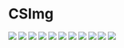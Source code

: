 # CSImg
![](https://github.com/f12347/CSImg/blob/main/UML/%E4%B8%9A%E4%B8%BB%E4%BD%BF%E7%94%A8%E6%97%B6%E5%BA%8F%E5%9B%BE.jpg)
![](https://github.com/f12347/CSImg/blob/main/UML/%E4%BA%8B%E5%8A%A1%E5%A4%84%E7%90%86%E6%97%B6%E5%BA%8F%E5%9B%BE.jpg)
![](https://github.com/f12347/CSImg/blob/main/UML/%E7%89%A9%E4%B8%9A%E7%BC%B4%E8%B4%B9%E8%AE%A2%E5%8D%95%E7%8A%B6%E6%80%81%E5%9B%BE.png)
![](https://github.com/f12347/CSImg/blob/main/UML/%E7%BB%B4%E4%BF%AE%E7%8A%B6%E6%80%81%E5%9B%BE.png)
![](https://github.com/f12347/CSImg/blob/main/UML/%E7%A4%BE%E5%8C%BA%E6%9C%8D%E5%8A%A1%E7%AE%A1%E7%90%86%E7%B1%BB%E5%9B%BE.jpg)
![](https://github.com/f12347/CSImg/blob/main/UML/%E7%A4%BE%E5%8C%BA%E7%AE%A1%E7%90%86-%E7%94%A8%E6%88%B7%E7%94%A8%E4%BE%8B%E5%9B%BE.jpg)
![](https://github.com/f12347/CSImg/blob/main/UML/%E7%A4%BE%E5%8C%BA%E7%AE%A1%E7%90%86-%E7%94%A8%E6%88%B7%E7%99%BB%E5%BD%95%E7%94%A8%E4%BE%8B%E5%9B%BE.jpg)
![](https://github.com/f12347/CSImg/blob/main/UML/%E7%A4%BE%E5%8C%BA%E7%AE%A1%E7%90%86-%E7%A4%BE%E5%8C%BA%E7%AE%A1%E7%90%86%E5%91%98%E7%94%A8%E4%BE%8B%E5%9B%BE.jpg)
![](https://github.com/f12347/CSImg/blob/main/UML/%E7%A4%BE%E5%8C%BA%E7%AE%A1%E7%90%86-%E7%A4%BE%E5%8C%BA%E7%AE%A1%E7%90%86%E7%99%BB%E9%99%86%E7%94%A8%E4%BE%8B%E5%9B%BE.jpg
)
![](https://github.com/f12347/CSImg/blob/main/UML/%E7%A4%BE%E5%8C%BA%E7%AE%A1%E7%90%86-%E8%BF%90%E8%90%A5%E7%99%BB%E5%BD%95%E7%94%A8%E4%BE%8B%E5%9B%BE.jpg
)
![](https://github.com/f12347/CSImg/blob/main/UML/%E7%A4%BE%E5%8C%BA%E7%AE%A1%E7%90%86-%E8%BF%90%E8%90%A5%E7%AE%A1%E7%90%86%E5%91%98%E7%94%A8%E4%BE%8B%E5%9B%BE.jpg)

